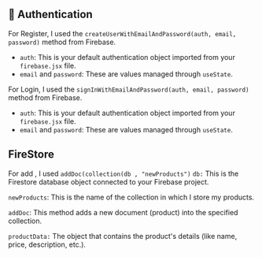 ## 🔐 Authentication

For Register, I used the `createUserWithEmailAndPassword(auth, email, password)` method from Firebase.
 
- `auth`: This is your default authentication object imported from your `firebase.jsx` file.
- `email` and `password`: These are values managed through `useState`.

For Login, I used the `signInWithEmailAndPassword(auth, email, password)` method from Firebase.
 
- `auth`: This is your default authentication object imported from your `firebase.jsx` file.
- `email` and `password`: These are values managed through `useState`.

## FireStore

For add , I used `addDoc(collection(db , "newProducts")` 
  `db:` This is the Firestore database object connected to your Firebase project.

  `newProducts`: This is the name of the collection in which I store my products.

  `addDoc`: This method adds a new document (product) into the specified collection.

  `productData:` The object that contains the product's details (like name, price, description, etc.).

